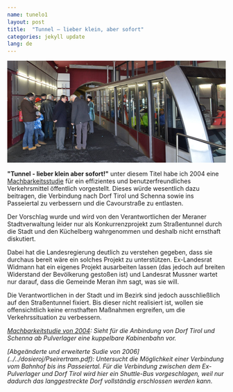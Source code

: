 ```yaml
---
name: tunelo1
layout: post
title:  "Tunnel – lieber klein, aber sofort"
categories: jekyll update
lang: de
---
```

![Bild](../../bildoj/Talstation.JPG)

**"Tunnel - lieber klein aber sofort!"** unter diesem Titel habe ich 2004 eine [Machbarkeitsstudie](../../dosieroj/Metisch.pdf) für ein effizientes und benutzerfreundliches Verkehrsmittel öffentlich vorgestellt. Dieses würde wesentlich dazu beitragen, die Verbindung nach Dorf Tirol und Schenna sowie ins Passeiertal zu verbessern und die Cavourstraße zu entlasten.

Der Vorschlag wurde und wird von den Verantwortlichen der Meraner Stadtverwaltung leider nur als Konkurrenzprojekt zum Straßentunnel durch die Stadt und den Küchelberg wahrgenommen und deshalb nicht ernsthaft diskutiert.  

Dabei hat die Landesregierung deutlich zu verstehen gegeben, dass sie durchaus bereit wäre ein solches Projekt zu unterstützen. Ex-Landesrat Widmann hat ein eigenes Projekt ausarbeiten lassen (das jedoch auf breiten Widerstand der Bevölkerung gestoßen ist) und Landesrat Mussner wartet nur darauf, dass die Gemeinde Meran ihm sagt, was sie will.

Die Verantwortlichen in der Stadt und im Bezirk sind jedoch ausschließlich auf den  Straßentunnel fixiert. Bis dieser nicht realisiert ist, wollen sie offensichtlich keine ernsthaften Maßnahmen ergreifen, um die Verkehrssituation zu verbessern.

<i>[Machbarkeitstudie von 2004](../../dosieroj/Metisch.pdf): Sieht für die Anbindung von Dorf Tirol und Schenna ab Pulverlager eine kuppelbare Kabinenbahn vor.</i>

<i>
[Abgeänderte und erweiterte Sudie von 2006](../../dosieroj/Pseirertram.pdf):
Untersucht die Möglichkeit einer Verbindung vom Bahnhof bis ins Passeiertal. Für die Verbindung zwischen dem Ex-Pulverlager und Dorf Tirol wird hier ein Shuttle-Bus vorgeschlagen, weil nur dadurch das langgestreckte Dorf vollständig erschlossen werden kann.</i>
